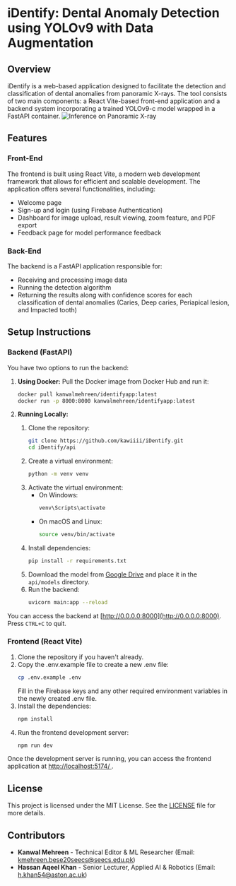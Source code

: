 # iDentify: Dental Anomaly Detection using YOLOv9 with Data Augmentation

## Overview
iDentify is a web-based application designed to facilitate the detection and classification of dental anomalies from panoramic X-rays. The tool consists of two main components: a React Vite-based front-end application and a backend system incorporating a trained YOLOv9-c model wrapped in a FastAPI container.
![Inference on Panoramic X-ray](https://www.minthilldentistry.com/wp-content/uploads/panoramic-x-ray-thegem-blog-default.jpg)

## Features
### Front-End
The frontend is built using React Vite, a modern web development framework that allows for efficient and scalable development. The application offers several functionalities, including:
- Welcome page
- Sign-up and login (using Firebase Authentication)
- Dashboard for image upload, result viewing, zoom feature, and PDF export
- Feedback page for model performance feedback

### Back-End
The backend is a FastAPI application responsible for:
- Receiving and processing image data
- Running the detection algorithm
- Returning the results along with confidence scores for each classification of dental anomalies (Caries, Deep caries, Periapical lesion, and Impacted tooth)

## Setup Instructions
### Backend (FastAPI)
You have two options to run the backend:

1. **Using Docker:**
   Pull the Docker image from Docker Hub and run it:
     ```sh
     docker pull kanwalmehreen/identifyapp:latest
     docker run -p 8000:8000 kanwalmehreen/identifyapp:latest
     ```

2. **Running Locally:**
   1. Clone the repository:
      ```sh
      git clone https://github.com/kawiiii/iDentify.git
      cd iDentify/api
      ```
   2. Create a virtual environment:
      ```sh
      python -m venv venv
      ```
   3. Activate the virtual environment:
      - On Windows:
        ```sh
        venv\Scripts\activate
        ```
      - On macOS and Linux:
        ```sh
        source venv/bin/activate
        ```
   4. Install dependencies:
      ```sh
      pip install -r requirements.txt
      ```
   5. Download the model from [Google Drive](https://drive.google.com/file/d/1jEcy-nDyPqKAsz2XaSz9VInwbp8q6P7L/view?usp=sharing) and place it in the `api/models` directory.
   6. Run the backend:
      ```sh
      uvicorn main:app --reload
      ```
You can access the backend at [http://0.0.0.0:8000](http://0.0.0.0:8000). Press `CTRL+C` to quit.

### Frontend (React Vite)
   1. Clone the repository if you haven't already.
   2. Copy the .env.example file to create a new .env file:
      ```sh
      cp .env.example .env
      ```
      Fill in the Firebase keys and any other required environment variables in the newly created .env file.
   3. Install the dependencies:
      ```sh
      npm install
      ```
   4. Run the frontend development server:
      ```sh
      npm run dev
      ```
Once the development server is running, you can access the frontend application at [http://localhost:5174/ ](http://localhost:5174/).


## License
This project is licensed under the MIT License. See the [LICENSE](LICENSE) file for more details.

## Contributors

- **Kanwal Mehreen** - Technical Editor & ML Researcher (Email: kmehreen.bese20seecs@seecs.edu.pk)
- **Hassan Aqeel Khan** - Senior Lecturer, Applied AI & Robotics (Email: h.khan54@aston.ac.uk)